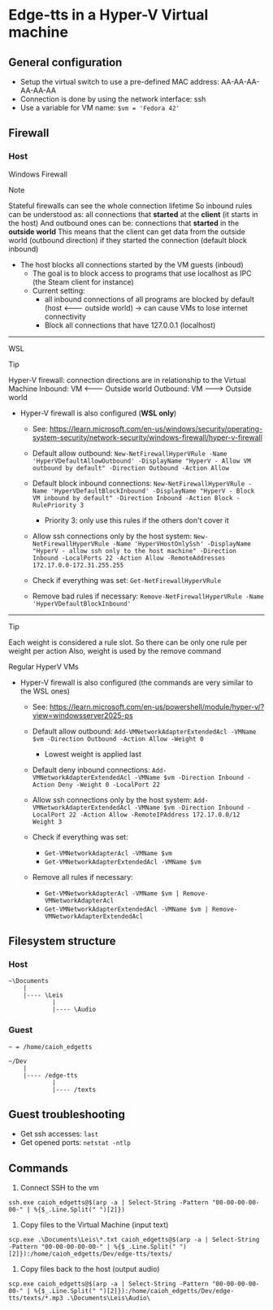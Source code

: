 # Edge-tts in a Hyper-V Virtual machine

## General configuration

* Setup the virtual switch to use a pre-defined MAC address: AA-AA-AA-AA-AA-AA
* Connection is done by using the network interface: ssh
* Use a variable for VM name: `$vm = 'Fedora 42'`

## Firewall

### Host

Windows Firewall

> [!NOTE]
> Stateful firewalls can see the whole connection lifetime
> So inbound rules can be understood as: all connections that **started** at the **client** (it starts in the host)
> And outbound ones can be: connections that **started** in the **outside world**
> This means that the client can get data from the outside world (outbound direction) if they started the connection (default block inbound)

* The host blocks all connections started by the VM guests (inboud)
    * The goal is to block access to programs that use localhost as IPC (the Steam client for instance)
    * Current setting:
        * all inbound connections of all programs are blocked by default (host <--- outside world) -> can cause VMs to lose internet connectivity
        * Block all connections that have 127.0.0.1 (localhost)

---

WSL

> [!TIP]
> Hyper-V firewall: connection directions are in relationship to the Virtual Machine
> Inbound: VM <--- Outside world
> Outbound: VM ---> Outside world

* Hyper-V firewall is also configured (**WSL only**)
    * See: https://learn.microsoft.com/en-us/windows/security/operating-system-security/network-security/windows-firewall/hyper-v-firewall

    * Default allow outbound: `New-NetFirewallHyperVRule -Name 'HyperVDefaultAllowOutbound' -DisplayName "HyperV - Allow VM outbound by default" -Direction Outbound -Action Allow`

    * Default block inbound connections: `New-NetFirewallHyperVRule -Name 'HyperVDefaultBlockInbound' -DisplayName "HyperV - Block VM inbound by default" -Direction Inbound -Action Block -RulePriority 3`
        * Priority 3: only use this rules if the others don't cover it

    * Allow ssh connections only by the host system: `New-NetFirewallHyperVRule -Name 'HyperVHostOnlySsh' -DisplayName "HyperV - allow ssh only to the host machine" -Direction Inbound -LocalPorts 22 -Action Allow -RemoteAddresses 172.17.0.0-172.31.255.255`

    * Check if everything was set: `Get-NetFirewallHyperVRule`

    * Remove bad rules if necessary: `Remove-NetFirewallHyperVRule -Name 'HyperVDefaultBlockInbound'`

---

> [!TIP]
> Each weight is considered a rule slot. So there can be only one rule per weight per action
> Also, weight is used by the remove command

Regular HyperV VMs

* Hyper-V firewall is also configured (the commands are very similar to the WSL ones)
    * See: https://learn.microsoft.com/en-us/powershell/module/hyper-v/?view=windowsserver2025-ps

    * Default allow outbound: `Add-VMNetworkAdapterExtendedAcl -VMName $vm -Direction Outbound -Action Allow -Weight 0`
        * Lowest weight is applied last

    * Default deny inbound connections: `Add-VMNetworkAdapterExtendedAcl -VMName $vm -Direction Inbound -Action Deny -Weight 0 -LocalPort 22`

    * Allow ssh connections only by the host system: `Add-VMNetworkAdapterExtendedAcl -VMName $vm -Direction Inbound -LocalPort 22 -Action Allow -RemoteIPAddress 172.17.0.0/12 Weight 3`

    * Check if everything was set:
        * `Get-VMNetworkAdapterAcl -VMName $vm`
        * `Get-VMNetworkAdapterExtendedAcl -VMName $vm`

    * Remove all rules if necessary:
        * `Get-VMNetworkAdapterAcl -VMName $vm | Remove-VMNetworkAdapterAcl`
        * `Get-VMNetworkAdapterExtendedAcl -VMName $vm | Remove-VMNetworkAdapterExtendedAcl`

## Filesystem structure

### Host
```
~\Documents
    |
    |---- \Leis
            |
            |---- \Audio
```

### Guest

`~ = /home/caioh_edgetts`

```
~/Dev
    |
    |---- /edge-tts
            |
            |---- /texts
```

## Guest troubleshooting

* Get ssh accesses: `last`
* Get opened ports: `netstat -ntlp`

## Commands

1. Connect SSH to the vm
```
ssh.exe caioh_edgetts@$(arp -a | Select-String -Pattern "00-00-00-00-00-" | %{$_.Line.Split(" ")[2]})
```

1. Copy files to the Virtual Machine (input text)
```
scp.exe .\Documents\Leis\*.txt caioh_edgetts@$(arp -a | Select-String -Pattern "00-00-00-00-00-" | %{$_.Line.Split(" ")[2]}):/home/caioh_edgetts/Dev/edge-tts/texts/
```


1. Copy files back to the host (output audio)
```
scp.exe caioh_edgetts@$(arp -a | Select-String -Pattern "00-00-00-00-00-" | %{$_.Line.Split(" ")[2]}):/home/caioh_edgetts/Dev/edge-tts/texts/*.mp3 .\Documents\Leis\Audio\
```